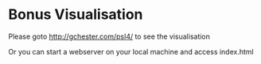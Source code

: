 # Bonus Visualisation

Please goto http://gchester.com/psl4/ to see the visualisation

Or you can start a webserver on your local machine and access index.html
